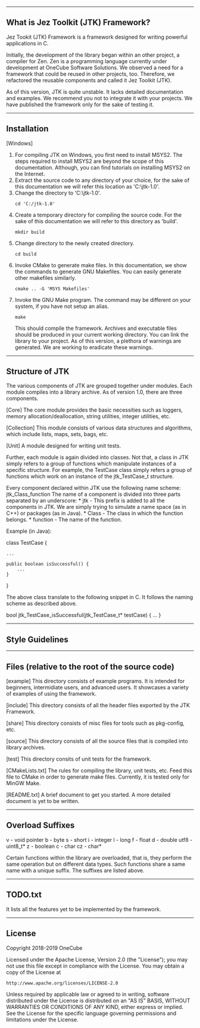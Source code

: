 --------------------------------------------------------------------------------
What is Jez Toolkit (JTK) Framework?
--------------------------------------------------------------------------------

Jez Tookit (JTK) Framework is a framework designed for writing powerful applications
in C.

Initially, the development of the library began within an other project, a
compiler for Zen. Zen is a programming language currently under development
at OneCube Software Solutions. We observed a need for a framework that could be
reused in other projects, too. Therefore, we refactored the reusable components
and called it Jez Toolkit (JTK).

As of this version, JTK is quite unstable. It lacks detailed documentation and
examples. We recommend you not to integrate it with your projects. We have
published the framework only for the sake of testing it.

--------------------------------------------------------------------------------
Installation
--------------------------------------------------------------------------------

[Windows]

1. For compiling JTK on Windows, you first need to install MSYS2. The steps required
   to install MSYS2 are beyond the scope of this documentation. Although, you can find
   tutorials on installing MSYS2 on the Internet.
2. Extract the source code to any directory of your choice, for the sake of this
   documentation we will refer this location as 'C:\jtk-1.0'.
3. Change the directory to 'C:\jtk-1.0'.
    ```
    cd 'C:/jtk-1.0'
    ```
4. Create a temporary directory for compiling the source code. For the sake of this
   documentation we will refer to this directory as 'build'.
   ```
   mkdir build
   ```
5. Change directory to the newly created directory.
   ```
   cd build
   ```
6. Invoke CMake to generate make files. In this documentation, we show the
   commands to generate GNU Makefiles. You can easily generate other makefiles
   similarly.
   ```
   cmake .. -G 'MSYS Makefiles'
   ```
7. Invoke the GNU Make program. The command may be different on your system,
   if you have not setup an alias.
   ```
   make
   ```
   This should compile the framework. Archives and executable files should be
   produced in your current working directory. You can link the library to
   your project. As of this version, a plethora of warnings are generated.
   We are working to eradicate these warnings.

--------------------------------------------------------------------------------
Structure of JTK
--------------------------------------------------------------------------------

The various components of JTK are grouped together under modules. Each module
compiles into a library archive. As of version 1.0, there are three components.

[Core]
The core module provides the basic necessities such as loggers, memory
allocation/deallocation, string utilities, integer utilities, etc.

[Collection]
This module consists of various data structures and algorithms, which include
lists, maps, sets, bags, etc.

[Unit]
A module designed for writing unit tests.

Further, each module is again divided into classes. Not that, a class in JTK
simply refers to a group of functions which manipulate instances of a specific
structure. For example, the TestCase class simply refers a group of functions
which work on an instance of the jtk_TestCase_t structure.

Every component declared within JTK use the following name scheme:
    jtk_Class_function
The name of a component is divided into three parts separated by an underscore:
    * jtk - This prefix is added to all the components in JTK. We are simply
      trying to simulate a name space (as in C++) or packages (as in Java).
    * Class - The class in which the function belongs.
    * function - The name of the function.

Example (in Java):

class TestCase {

    ...

    public boolean isSuccessful() {
        ...
    }
}

The above class translate to the following snippet in C. It follows the naming
scheme as described above.

bool jtk_TestCase_isSuccessful(jtk_TestCase_t* testCase) {
    ...
}

--------------------------------------------------------------------------------
Style Guidelines
--------------------------------------------------------------------------------

--------------------------------------------------------------------------------
Files (relative to the root of the source code)
--------------------------------------------------------------------------------

[example]
This directory consists of example programs. It is intended for beginners,
intermidiate users, and advanced users. It showcases a variety of examples of
using the framework.

[include]
This directory consists of all the header files exported by the JTK Framework.

[share]
This directory consists of misc files for tools such as pkg-config, etc.

[source]
This directory consists of all the source files that is compiled into library
archives.

[test]
This directory consits of unit tests for the framework.

[CMakeLists.txt]
The rules for compiling the library, unit tests, etc. Feed this file to CMake
in order to generate make files. Currently, it is tested only for MinGW Make.

[README.txt]
A brief document to get you started. A more detailed document is yet to be written.

--------------------------------------------------------------------------------
Overload Suffixes
--------------------------------------------------------------------------------

v - void pointer
b - byte
s - short
i - integer
l - long
f - float
d - double
utf8 - uint8_t*
z - boolean
c - char
cz - char*

Certain functions within the library are overloaded, that is, they perform the
same operation but on different data types. Such functions share a same name
with a unique suffix. The suffixes are listed above.

--------------------------------------------------------------------------------
TODO.txt
--------------------------------------------------------------------------------

It lists all the features yet to be implemented by the framework.

--------------------------------------------------------------------------------
License
--------------------------------------------------------------------------------

Copyright 2018-2019 OneCube

Licensed under the Apache License, Version 2.0 (the "License");
you may not use this file except in compliance with the License.
You may obtain a copy of the License at

    http://www.apache.org/licenses/LICENSE-2.0

Unless required by applicable law or agreed to in writing, software
distributed under the License is distributed on an "AS IS" BASIS,
WITHOUT WARRANTIES OR CONDITIONS OF ANY KIND, either express or implied.
See the License for the specific language governing permissions and
limitations under the License.